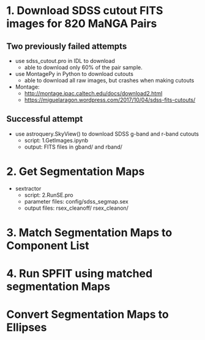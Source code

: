 # 1. Download SDSS cutout FITS images for 820 MaNGA Pairs

## Two previously failed attempts

- use sdss_cutout.pro in IDL to download
	- able to download only 60% of the pair sample.
- use MontagePy in Python to download cutouts
	- able to download all raw images, but crashes when making
	  cutouts
- Montage:
	- http://montage.ipac.caltech.edu/docs/download2.html
	- https://miguelaragon.wordpress.com/2017/10/04/sdss-fits-cutouts/

## Successful attempt

- use astroquery.SkyView() to download SDSS g-band and r-band cutouts
	- script: 1.GetImages.ipynb
	- output: FITS files in gband/ and rband/

# 2. Get Segmentation Maps

- sextractor
	- script: 2.RunSE.pro
	- parameter files: config/sdss_segmap.sex
	- output files: rsex_cleanoff/ rsex_cleanon/

# 3. Match Segmentation Maps to Component List

# 4. Run SPFIT using matched segmentation Maps

# Convert Segmentation Maps to Ellipses
